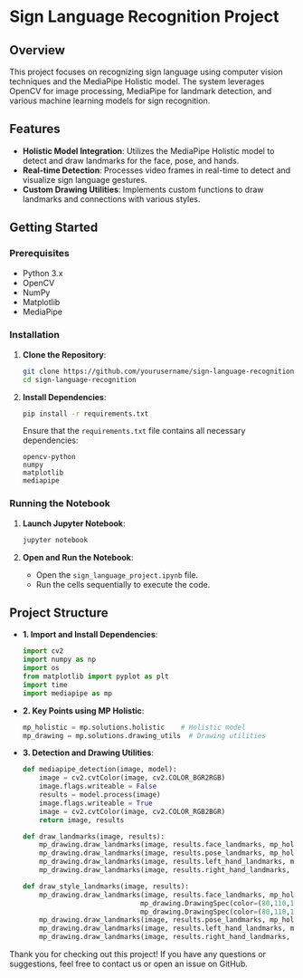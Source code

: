 # Sign Language Recognition Project

## Overview

This project focuses on recognizing sign language using computer vision techniques and the MediaPipe Holistic model. The system leverages OpenCV for image processing, MediaPipe for landmark detection, and various machine learning models for sign recognition.

## Features

- **Holistic Model Integration**: Utilizes the MediaPipe Holistic model to detect and draw landmarks for the face, pose, and hands.
- **Real-time Detection**: Processes video frames in real-time to detect and visualize sign language gestures.
- **Custom Drawing Utilities**: Implements custom functions to draw landmarks and connections with various styles.

## Getting Started

### Prerequisites

- Python 3.x
- OpenCV
- NumPy
- Matplotlib
- MediaPipe

### Installation

1. **Clone the Repository**:

    ```bash
    git clone https://github.com/yourusername/sign-language-recognition.git
    cd sign-language-recognition
    ```

2. **Install Dependencies**:

    ```bash
    pip install -r requirements.txt
    ```

    Ensure that the `requirements.txt` file contains all necessary dependencies:

    ```text
    opencv-python
    numpy
    matplotlib
    mediapipe
    ```

### Running the Notebook

1. **Launch Jupyter Notebook**:

    ```bash
    jupyter notebook
    ```

2. **Open and Run the Notebook**:

    - Open the `sign_language_project.ipynb` file.
    - Run the cells sequentially to execute the code.

## Project Structure

- **1. Import and Install Dependencies**:
    ```python
    import cv2
    import numpy as np
    import os
    from matplotlib import pyplot as plt
    import time
    import mediapipe as mp
    ```

- **2. Key Points using MP Holistic**:
    ```python
    mp_holistic = mp.solutions.holistic    # Holistic model
    mp_drawing = mp.solutions.drawing_utils  # Drawing utilities
    ```

- **3. Detection and Drawing Utilities**:
    ```python
    def mediapipe_detection(image, model):
        image = cv2.cvtColor(image, cv2.COLOR_BGR2RGB)
        image.flags.writeable = False
        results = model.process(image)
        image.flags.writeable = True
        image = cv2.cvtColor(image, cv2.COLOR_RGB2BGR)
        return image, results

    def draw_landmarks(image, results):
        mp_drawing.draw_landmarks(image, results.face_landmarks, mp_holistic.FACEMESH_TESSELATION)
        mp_drawing.draw_landmarks(image, results.pose_landmarks, mp_holistic.POSE_CONNECTIONS)
        mp_drawing.draw_landmarks(image, results.left_hand_landmarks, mp_holistic.HAND_CONNECTIONS)
        mp_drawing.draw_landmarks(image, results.right_hand_landmarks, mp_holistic.HAND_CONNECTIONS)

    def draw_style_landmarks(image, results):
        mp_drawing.draw_landmarks(image, results.face_landmarks, mp_holistic.FACEMESH_TESSELATION,
                                 mp_drawing.DrawingSpec(color=(80,110,10), thickness=1, circle_radius=1),
                                 mp_drawing.DrawingSpec(color=(80,110,10), thickness=1, circle_radius=1))
        mp_drawing.draw_landmarks(image, results.pose_landmarks, mp_holistic.POSE_CONNECTIONS)
        mp_drawing.draw_landmarks(image, results.left_hand_landmarks, mp_holistic.HAND_CONNECTIONS)
        mp_drawing.draw_landmarks(image, results.right_hand_landmarks, mp_holistic.HAND_CONNECTIONS)
    ```


Thank you for checking out this project! If you have any questions or suggestions, feel free to contact us or open an issue on GitHub.
